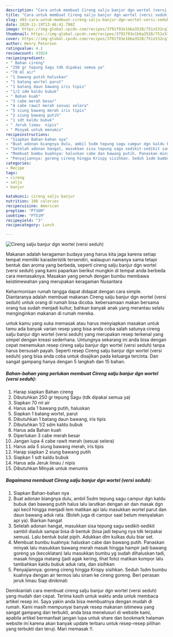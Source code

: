 ```yaml
---
description: "Cara untuk membuat Cireng salju banjur dgn wortel (versi seduh) Favorite"
title: "Cara untuk membuat Cireng salju banjur dgn wortel (versi seduh) Favorite"
slug: 493-cara-untuk-membuat-cireng-salju-banjur-dgn-wortel-versi-seduh-favorite
date: 2020-11-19T13:46:41.798Z
image: https://img-global.cpcdn.com/recipes/3791f93e1b6a3528/751x532cq70/cireng-salju-banjur-dgn-wortel-versi-seduh-foto-resep-utama.jpg
thumbnail: https://img-global.cpcdn.com/recipes/3791f93e1b6a3528/751x532cq70/cireng-salju-banjur-dgn-wortel-versi-seduh-foto-resep-utama.jpg
cover: https://img-global.cpcdn.com/recipes/3791f93e1b6a3528/751x532cq70/cireng-salju-banjur-dgn-wortel-versi-seduh-foto-resep-utama.jpg
author: Henry Peterson
ratingvalue: 4.1
reviewcount: 43924
recipeingredient:
- " Bahan cireng"
- "250 gr tepung Sagu tdk dipakai semua ya"
- "70 ml air"
- "1 bawang putih haluskan"
- "1 batang wortel parut"
- "1 batang daun bawang iris tipis"
- "1/2 sdm kaldu bubuk"
- " Bahan kuah"
- "3 cabe merah besar"
- "4 cabe rawit merah sesuai selera"
- "5 siung bawang merah iris tipis"
- "2 siung bawang putih"
- "1 sdt kaldu bubuk"
- " Jeruk limau  nipis"
- " Minyak untuk menumis"
recipeinstructions:
- "Siapkan Bahan-bahan nya"
- "Buat adonan biangnya dulu, ambil 5sdm tepung sagu campur dgn kaldu bubuk dan bawang putih halus lalu larutkan dengan air dan masak dgn api kecil hingga menjadi lem matikan api lalu masukkan wortel parut dan daun bawang aduk rata. (Boleh juga di campur saat belum menyalakan api ya). Biarkan hangat"
- "Setelah adonan hangat, masukkan sisa tepung sagu sedikit-sedikit sambil diaduk sampai bisa di bentuk (bisa jadi tepung nya tdk terpakai semua). Lalu bentuk bulat pipih. Adukkan dlm kulkas dulu biar set."
- "Membuat bumbu kuahnya: haluskan cabe dan bawang putih. Panaskan minyak lalu masukkan bawang merah masak hingga hampir jadi bawang goreng ya (kecoklatan) lalu masukkan bumbu yg sudah dihaluskan tadi, masak hingga matang (jadi agak kering, lihat foto) matikan kompor lalu tambahkan kaldu bubuk aduk rata, dan sisihkan"
- "Penyajiannya: goreng cireng hingga Krispy sisihkan. Seduh 1sdm bumbu kuahnya dengan air termos lalu siram ke cireng goreng. Beri perasan jeruk limau Siap dinikmati"
categories:
- Recipe
tags:
- cireng
- salju
- banjur

katakunci: cireng salju banjur 
nutrition: 108 calories
recipecuisine: American
preptime: "PT36M"
cooktime: "PT51M"
recipeyield: "3"
recipecategory: Lunch

---
```



![Cireng salju banjur dgn wortel (versi seduh)](https://img-global.cpcdn.com/recipes/3791f93e1b6a3528/751x532cq70/cireng-salju-banjur-dgn-wortel-versi-seduh-foto-resep-utama.jpg)

Makanan adalah keragaman budaya yang harus kita jaga karena setiap tempat memiliki karasteristik tersendiri, walaupun namanya sama tetapi bentuk dan aroma yang berbeda, seperti cireng salju banjur dgn wortel (versi seduh) yang kami paparkan berikut mungkin di tempat anda berbeda cara memasaknya. Masakan yang penuh dengan bumbu membawa keistimewahan yang merupakan keragaman Nusantara

Keharmonisan rumah tangga dapat didapat dengan cara simple. Diantaranya adalah membuat makanan Cireng salju banjur dgn wortel (versi seduh) untuk orang di rumah bisa dicoba. kebersamaan makan bersama orang tua sudah menjadi kultur, bahkan banyak anak yang merantau selalu menginginkan makanan di rumah mereka.



untuk kamu yang suka memasak atau harus menyiapkan masakan untuk tamu ada banyak varian resep yang bisa anda coba salah satunya cireng salju banjur dgn wortel (versi seduh) yang merupakan resep terkenal yang simpel dengan kreasi sederhana. Untungnya sekarang ini anda bisa dengan cepat menemukan resep cireng salju banjur dgn wortel (versi seduh) tanpa harus bersusah payah.
Seperti resep Cireng salju banjur dgn wortel (versi seduh) yang bisa anda coba untuk disajikan pada keluarga tercinta. Dan sangat gampang hanya dengan 5 langkah dan 15 bahan.


<!--inarticleads1-->

##### Bahan-bahan yang perlukan membuat Cireng salju banjur dgn wortel (versi seduh):

1. Harap siapkan  Bahan cireng
1. Dibutuhkan 250 gr tepung Sagu (tdk dipakai semua ya)
1. Siapkan 70 ml air
1. Harus ada 1 bawang putih, haluskan
1. Siapkan 1 batang wortel, parut
1. Dibutuhkan 1 batang daun bawang, iris tipis
1. Dibutuhkan 1/2 sdm kaldu bubuk
1. Harus ada  Bahan kuah
1. Diperlukan 3 cabe merah besar
1. Jangan lupa 4 cabe rawit merah (sesuai selera)
1. Harus ada 5 siung bawang merah, iris tipis
1. Harap siapkan 2 siung bawang putih
1. Siapkan 1 sdt kaldu bubuk
1. Harus ada  Jeruk limau / nipis
1. Dibutuhkan  Minyak untuk menumis




<!--inarticleads2-->

##### Bagaimana membuat  Cireng salju banjur dgn wortel (versi seduh):

1. Siapkan Bahan-bahan nya
1. Buat adonan biangnya dulu, ambil 5sdm tepung sagu campur dgn kaldu bubuk dan bawang putih halus lalu larutkan dengan air dan masak dgn api kecil hingga menjadi lem matikan api lalu masukkan wortel parut dan daun bawang aduk rata. (Boleh juga di campur saat belum menyalakan api ya). Biarkan hangat
1. Setelah adonan hangat, masukkan sisa tepung sagu sedikit-sedikit sambil diaduk sampai bisa di bentuk (bisa jadi tepung nya tdk terpakai semua). Lalu bentuk bulat pipih. Adukkan dlm kulkas dulu biar set.
1. Membuat bumbu kuahnya: haluskan cabe dan bawang putih. Panaskan minyak lalu masukkan bawang merah masak hingga hampir jadi bawang goreng ya (kecoklatan) lalu masukkan bumbu yg sudah dihaluskan tadi, masak hingga matang (jadi agak kering, lihat foto) matikan kompor lalu tambahkan kaldu bubuk aduk rata, dan sisihkan
1. Penyajiannya: goreng cireng hingga Krispy sisihkan. Seduh 1sdm bumbu kuahnya dengan air termos lalu siram ke cireng goreng. Beri perasan jeruk limau Siap dinikmati




Demikianlah cara membuat cireng salju banjur dgn wortel (versi seduh) yang mudah dan cepat. Terima kasih untuk waktu anda untuk membaca artikel resep ini. Saya yakin anda bisa membuatnya dengan mudah di rumah. Kami masih mempunyai banyak resep makanan istimewa yang sangat gampang dan terbukti, anda bisa menelusuri di website kami, apabila artikel bermanfaat jangan lupa untuk share dan bookmark halaman website ini karena akan banyak update terbaru untuk resep-resep pilihan yang terbukti dan teruji. Mari memasak !!. 
